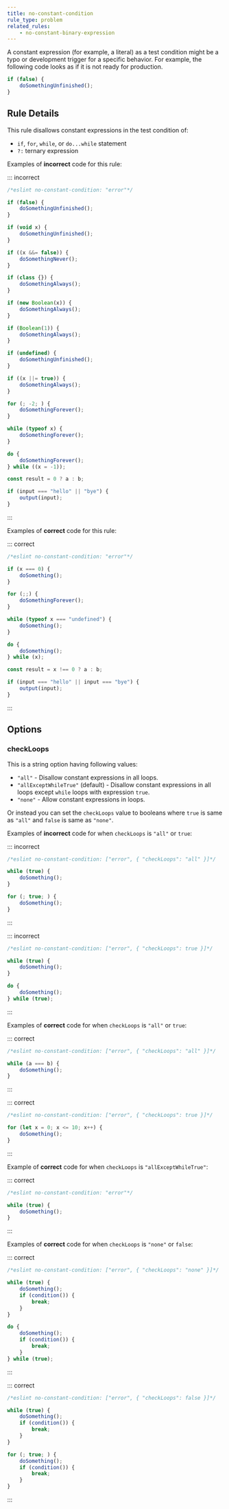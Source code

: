 ```yaml
---
title: no-constant-condition
rule_type: problem
related_rules:
    - no-constant-binary-expression
---
```


A constant expression (for example, a literal) as a test condition might be a typo or development trigger for a specific behavior. For example, the following code looks as if it is not ready for production.

```js
if (false) {
    doSomethingUnfinished();
}
```

## Rule Details

This rule disallows constant expressions in the test condition of:

-   `if`, `for`, `while`, or `do...while` statement
-   `?:` ternary expression

Examples of **incorrect** code for this rule:

::: incorrect

```js
/*eslint no-constant-condition: "error"*/

if (false) {
    doSomethingUnfinished();
}

if (void x) {
    doSomethingUnfinished();
}

if ((x &&= false)) {
    doSomethingNever();
}

if (class {}) {
    doSomethingAlways();
}

if (new Boolean(x)) {
    doSomethingAlways();
}

if (Boolean(1)) {
    doSomethingAlways();
}

if (undefined) {
    doSomethingUnfinished();
}

if ((x ||= true)) {
    doSomethingAlways();
}

for (; -2; ) {
    doSomethingForever();
}

while (typeof x) {
    doSomethingForever();
}

do {
    doSomethingForever();
} while ((x = -1));

const result = 0 ? a : b;

if (input === "hello" || "bye") {
    output(input);
}
```

:::

Examples of **correct** code for this rule:

::: correct

```js
/*eslint no-constant-condition: "error"*/

if (x === 0) {
    doSomething();
}

for (;;) {
    doSomethingForever();
}

while (typeof x === "undefined") {
    doSomething();
}

do {
    doSomething();
} while (x);

const result = x !== 0 ? a : b;

if (input === "hello" || input === "bye") {
    output(input);
}
```

:::

## Options

### checkLoops

This is a string option having following values:

-   `"all"` - Disallow constant expressions in all loops.
-   `"allExceptWhileTrue"` (default) - Disallow constant expressions in all loops except `while` loops with expression `true`.
-   `"none"` - Allow constant expressions in loops.

Or instead you can set the `checkLoops` value to booleans where `true` is same as `"all"` and `false` is same as `"none"`.

Examples of **incorrect** code for when `checkLoops` is `"all"` or `true`:

::: incorrect

```js
/*eslint no-constant-condition: ["error", { "checkLoops": "all" }]*/

while (true) {
    doSomething();
}

for (; true; ) {
    doSomething();
}
```

:::

::: incorrect

```js
/*eslint no-constant-condition: ["error", { "checkLoops": true }]*/

while (true) {
    doSomething();
}

do {
    doSomething();
} while (true);
```

:::

Examples of **correct** code for when `checkLoops` is `"all"` or `true`:

::: correct

```js
/*eslint no-constant-condition: ["error", { "checkLoops": "all" }]*/

while (a === b) {
    doSomething();
}
```

:::

::: correct

```js
/*eslint no-constant-condition: ["error", { "checkLoops": true }]*/

for (let x = 0; x <= 10; x++) {
    doSomething();
}
```

:::

Example of **correct** code for when `checkLoops` is `"allExceptWhileTrue"`:

::: correct

```js
/*eslint no-constant-condition: "error"*/

while (true) {
    doSomething();
}
```

:::

Examples of **correct** code for when `checkLoops` is `"none"` or `false`:

::: correct

```js
/*eslint no-constant-condition: ["error", { "checkLoops": "none" }]*/

while (true) {
    doSomething();
    if (condition()) {
        break;
    }
}

do {
    doSomething();
    if (condition()) {
        break;
    }
} while (true);
```

:::

::: correct

```js
/*eslint no-constant-condition: ["error", { "checkLoops": false }]*/

while (true) {
    doSomething();
    if (condition()) {
        break;
    }
}

for (; true; ) {
    doSomething();
    if (condition()) {
        break;
    }
}
```

:::

